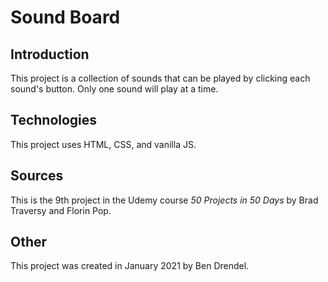 # Sound Board

## Introduction

This project is a collection of sounds that can be played by clicking each sound's button.  Only one sound will play at a time.

## Technologies

This project uses HTML, CSS, and vanilla JS.

## Sources

This is the 9th project in the Udemy course _50 Projects in 50 Days_ by Brad Traversy and Florin Pop.

## Other

This project was created in January 2021 by Ben Drendel.
